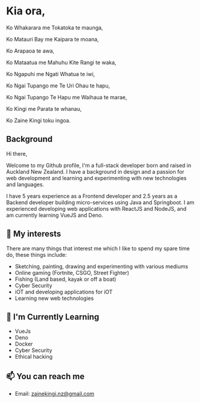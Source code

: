 # Kia ora,
Ko Whakarara me Tokatoka te maunga,

Ko Matauri Bay me Kaipara te moana,

Ko Arapaoa te awa,

Ko Mataatua me Mahuhu Kite Rangi te waka,

Ko Ngapuhi me Ngati Whatua te iwi,

Ko Ngai Tupango me Te Uri Ohau te hapu,

Ko Ngai Tupango Te Hapu me Waihaua te marae,

Ko Kingi me Parata te whanau,

Ko Zaine Kingi toku ingoa.

## Background
Hi there,

Welcome to my Github profile, I'm a full-stack developer born and raised in Auckland New Zealand. I have a background in design and a passion for web development 
and learning and experimenting with new technologies and languages.

I have 5 years experience as a Frontend developer and 2.5 years as a Backend developer building micro-services using Java and Springboot. I am experienced developing 
web applications with ReactJS and NodeJS, and am currently learning VueJS and Deno.

## 👀 My interests
There are many things that interest me which I like to spend my spare time do, these things include:
- Sketching, painting, drawing and experimenting with various mediums
- Online gaming (Fortnite, CSGO, Street Fighter)
- Fishing (Land based, kayak or off a boat)
- Cyber Security
- iOT and developing applications for iOT
- Learning new web technologies

## 🌱 I'm Currently Learning
- VueJs
- Deno
- Docker
- Cyber Security
- Ethical hacking

## 📫 You can reach me
- Email: zainekingi.nz@gmail.com

<!---
zainek/zainek is a ✨ special ✨ repository because its `README.md` (this file) appears on your GitHub profile.
You can click the Preview link to take a look at your changes.
--->
